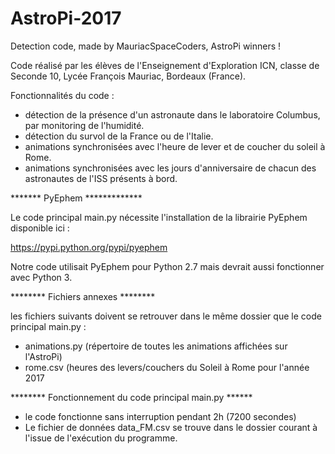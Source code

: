 # AstroPi-2017
Detection code, made by MauriacSpaceCoders, AstroPi winners !

Code réalisé par les élèves de l'Enseignement d'Exploration ICN, classe de Seconde 10, Lycée François Mauriac, Bordeaux (France).

Fonctionnalités du code :
- détection de la présence d'un astronaute dans le laboratoire Columbus, par monitoring de l'humidité.
- détection du survol de la France ou de l'Italie.
- animations synchronisées avec l'heure de lever et de coucher du soleil à Rome.
- animations synchronisées avec les jours d'anniversaire de chacun des astronautes de l'ISS présents à bord.



******* PyEphem *************

Le code principal main.py nécessite l'installation de la librairie PyEphem disponible ici :

https://pypi.python.org/pypi/pyephem

Notre code utilisait PyEphem pour Python 2.7 mais devrait aussi fonctionner avec Python 3.


******** Fichiers annexes ********

les fichiers suivants doivent se retrouver dans le même dossier que le code principal main.py :

- animations.py (répertoire de toutes les animations affichées sur l'AstroPi)
- rome.csv (heures des levers/couchers du Soleil à Rome pour l'année 2017


******** Fonctionnement du code principal main.py ******

- le code fonctionne sans interruption pendant 2h (7200 secondes)
- Le fichier de données data_FM.csv se trouve dans le dossier courant à l'issue de l'exécution du programme.
